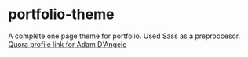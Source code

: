 # portfolio-theme
A complete one page theme for portfolio.
Used Sass as a preproccesor.
<a href="http://www.quora.com/Adam-DAngelo">Quora profile link for Adam D'Angelo</a>
